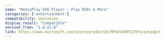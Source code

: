 ```yaml
---
name: "MediaPlay DVD Player – Play DVDs & More"
categories: ['entertainment']
compatibility: emulation
display_result: "Compatible"
version_from: "1.0.21.0"
link: https://www.microsoft.com/store/productId/9PGVV1K9T2J9?ocid=pdpshare
---
```


